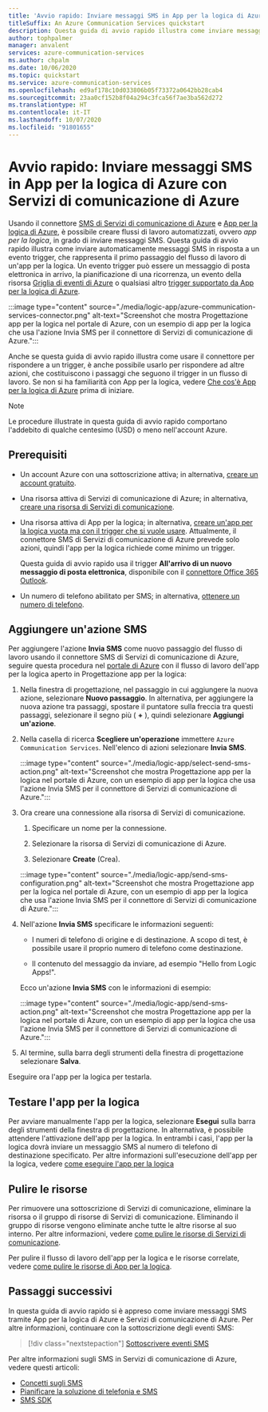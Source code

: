 ```yaml
---
title: 'Avvio rapido: Inviare messaggi SMS in App per la logica di Azure con Servizi di comunicazione di Azure'
titleSuffix: An Azure Communication Services quickstart
description: Questa guida di avvio rapido illustra come inviare messaggi SMS nei flussi di lavoro di App per la logica di Azure tramite il connettore di Servizi di comunicazione di Azure.
author: tophpalmer
manager: anvalent
services: azure-communication-services
ms.author: chpalm
ms.date: 10/06/2020
ms.topic: quickstart
ms.service: azure-communication-services
ms.openlocfilehash: ed9af178c10d033806b05f73372a0642bb28cab4
ms.sourcegitcommit: 23aa0cf152b8f04a294c3fca56f7ae3ba562d272
ms.translationtype: HT
ms.contentlocale: it-IT
ms.lasthandoff: 10/07/2020
ms.locfileid: "91801655"
---
```

# <a name="quickstart-send-sms-messages-in-azure-logic-apps-with-azure-communication-services"></a>Avvio rapido: Inviare messaggi SMS in App per la logica di Azure con Servizi di comunicazione di Azure

Usando il connettore [SMS di Servizi di comunicazione di Azure](../../overview.md) e [App per la logica di Azure](../../../logic-apps/logic-apps-overview.md), è possibile creare flussi di lavoro automatizzati, ovvero *app per la logica*, in grado di inviare messaggi SMS. Questa guida di avvio rapido illustra come inviare automaticamente messaggi SMS in risposta a un evento trigger, che rappresenta il primo passaggio del flusso di lavoro di un'app per la logica. Un evento trigger può essere un messaggio di posta elettronica in arrivo, la pianificazione di una ricorrenza, un evento della risorsa [Griglia di eventi di Azure](../../../event-grid/overview.md) o qualsiasi altro [trigger supportato da App per la logica di Azure](/connectors/connector-reference/connector-reference-logicapps-connectors).

:::image type="content" source="./media/logic-app/azure-communication-services-connector.png" alt-text="Screenshot che mostra Progettazione app per la logica nel portale di Azure, con un esempio di app per la logica che usa l'azione Invia SMS per il connettore di Servizi di comunicazione di Azure.":::

Anche se questa guida di avvio rapido illustra come usare il connettore per rispondere a un trigger, è anche possibile usarlo per rispondere ad altre azioni, che costituiscono i passaggi che seguono il trigger in un flusso di lavoro. Se non si ha familiarità con App per la logica, vedere [Che cos'è App per la logica di Azure](../../../logic-apps/logic-apps-overview.md) prima di iniziare.

> [!NOTE]
> Le procedure illustrate in questa guida di avvio rapido comportano l'addebito di qualche centesimo (USD) o meno nell'account Azure.

## <a name="prerequisites"></a>Prerequisiti

- Un account Azure con una sottoscrizione attiva; in alternativa, [creare un account gratuito](https://azure.microsoft.com/free/?WT.mc_id=A261C142F).

- Una risorsa attiva di Servizi di comunicazione di Azure; in alternativa, [creare una risorsa di Servizi di comunicazione](../create-communication-resource.md).

- Una risorsa attiva di App per la logica; in alternativa, [creare un'app per la logica vuota ma con il trigger che si vuole usare](../../../logic-apps/quickstart-create-first-logic-app-workflow.md). Attualmente, il connettore SMS di Servizi di comunicazione di Azure prevede solo azioni, quindi l'app per la logica richiede come minimo un trigger.

  Questa guida di avvio rapido usa il trigger **All'arrivo di un nuovo messaggio di posta elettronica**, disponibile con il [connettore Office 365 Outlook](/connectors/office365/).

- Un numero di telefono abilitato per SMS; in alternativa, [ottenere un numero di telefono](./get-phone-number.md).

## <a name="add-an-sms-action"></a>Aggiungere un'azione SMS

Per aggiungere l'azione **Invia SMS** come nuovo passaggio del flusso di lavoro usando il connettore SMS di Servizi di comunicazione di Azure, seguire questa procedura nel [portale di Azure](https://portal.azure.com) con il flusso di lavoro dell'app per la logica aperto in Progettazione app per la logica:

1. Nella finestra di progettazione, nel passaggio in cui aggiungere la nuova azione, selezionare **Nuovo passaggio**. In alternativa, per aggiungere la nuova azione tra passaggi, spostare il puntatore sulla freccia tra questi passaggi, selezionare il segno più ( **+** ), quindi selezionare **Aggiungi un'azione**.

1. Nella casella di ricerca **Scegliere un'operazione** immettere `Azure Communication Services`. Nell'elenco di azioni selezionare **Invia SMS**.

   :::image type="content" source="./media/logic-app/select-send-sms-action.png" alt-text="Screenshot che mostra Progettazione app per la logica nel portale di Azure, con un esempio di app per la logica che usa l'azione Invia SMS per il connettore di Servizi di comunicazione di Azure.":::

1. Ora creare una connessione alla risorsa di Servizi di comunicazione.

   1. Specificare un nome per la connessione.

   1. Selezionare la risorsa di Servizi di comunicazione di Azure.

   1. Selezionare **Create** (Crea).

   :::image type="content" source="./media/logic-app/send-sms-configuration.png" alt-text="Screenshot che mostra Progettazione app per la logica nel portale di Azure, con un esempio di app per la logica che usa l'azione Invia SMS per il connettore di Servizi di comunicazione di Azure.":::

1. Nell'azione **Invia SMS** specificare le informazioni seguenti: 

   * I numeri di telefono di origine e di destinazione. A scopo di test, è possibile usare il proprio numero di telefono come destinazione.

   * Il contenuto del messaggio da inviare, ad esempio "Hello from Logic Apps!".

   Ecco un'azione **Invia SMS** con le informazioni di esempio:

   :::image type="content" source="./media/logic-app/send-sms-action.png" alt-text="Screenshot che mostra Progettazione app per la logica nel portale di Azure, con un esempio di app per la logica che usa l'azione Invia SMS per il connettore di Servizi di comunicazione di Azure.":::

1. Al termine, sulla barra degli strumenti della finestra di progettazione selezionare **Salva**.

Eseguire ora l'app per la logica per testarla.

## <a name="test-your-logic-app"></a>Testare l'app per la logica

Per avviare manualmente l'app per la logica, selezionare **Esegui** sulla barra degli strumenti della finestra di progettazione. In alternativa, è possibile attendere l'attivazione dell'app per la logica. In entrambi i casi, l'app per la logica dovrà inviare un messaggio SMS al numero di telefono di destinazione specificato. Per altre informazioni sull'esecuzione dell'app per la logica, vedere [come eseguire l'app per la logica](../../../logic-apps/quickstart-create-first-logic-app-workflow.md#run-your-logic-app)

## <a name="clean-up-resources"></a>Pulire le risorse

Per rimuovere una sottoscrizione di Servizi di comunicazione, eliminare la risorsa o il gruppo di risorse di Servizi di comunicazione. Eliminando il gruppo di risorse vengono eliminate anche tutte le altre risorse al suo interno. Per altre informazioni, vedere [come pulire le risorse di Servizi di comunicazione](../create-communication-resource.md#clean-up-resources).

Per pulire il flusso di lavoro dell'app per la logica e le risorse correlate, vedere [come pulire le risorse di App per la logica](../../../logic-apps/quickstart-create-first-logic-app-workflow.md#clean-up-resources).

## <a name="next-steps"></a>Passaggi successivi

In questa guida di avvio rapido si è appreso come inviare messaggi SMS tramite App per la logica di Azure e Servizi di comunicazione di Azure. Per altre informazioni, continuare con la sottoscrizione degli eventi SMS:

> [!div class="nextstepaction"]
> [Sottoscrivere eventi SMS](./handle-sms-events.md)

Per altre informazioni sugli SMS in Servizi di comunicazione di Azure, vedere questi articoli:

- [Concetti sugli SMS](../../concepts/telephony-sms/concepts.md)
- [Pianificare la soluzione di telefonia e SMS](../../concepts/telephony-sms/plan-solution.md)
- [SMS SDK](../../concepts/telephony-sms/sdk-features.md)
